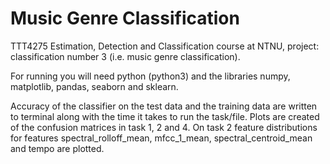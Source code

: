 # Music Genre Classification

TTT4275 Estimation, Detection and Classification course at NTNU, project: classification number 3 (i.e. music genre classification).

For running you will need python (python3) and the libraries numpy, matplotlib, pandas, seaborn and sklearn.

Accuracy of the classifier on the test data and the training data are written to terminal along with the time it takes to run the task/file. Plots are created of the confusion matrices in task 1, 2 and 4. On task 2 feature distributions for features spectral_rolloff_mean, mfcc_1_mean, spectral_centroid_mean and tempo are plotted.
